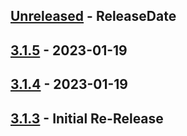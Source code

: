 <!-- next-header -->

## [Unreleased] - ReleaseDate

## [3.1.5] - 2023-01-19

## [3.1.4] - 2023-01-19

## [3.1.3] - Initial Re-Release

<!-- next-url -->
[Unreleased]: https://github.com/dart-sys/dart-sys/compare/v3.1.5...HEAD
[3.1.5]: https://github.com/dart-sys/dart-sys/compare/v3.1.4...v3.1.5
[3.1.4]: https://github.com/dart-sys/dart-sys/compare/v3.1.3...v3.1.4
[3.1.3]: https://github.com/dart-sys/dart-sys/compare/v3.0.2...v3.1.3
